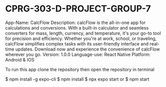 # CPRG-303-D-PROJECT-GROUP-7

App-Name: CalcFlow
Description: calcFlow is the all-in-one app for calculations and conversions. With a built-in calculator and seamless converters for mass, length, currency, and temperature,
             it's your go-to tool for precision and efficiency. Whether you're at work, school, or traveling, calcFlow simplifies complex tasks with its user-friendly interface 
             and real-time updates. Download now and experience the convenience of calcFlow wherever you go.
Version: 1.0.0
Language-use: React Native
Platform: Android & IOS

To run this app clone the repository then open the repository in terminal

$ npm install -g expo-cli
$ npm install
$ npx expo start 
or
$ npm start

